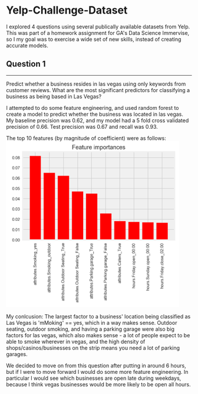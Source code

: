 # Yelp-Challenge-Dataset

I explored 4 questions using several publically available datasets from Yelp. This was part of a homework assignment for GA's Data Science Immervise, so I my goal was to exercise a wide set of new skills, instead of creating accurate models. 

## Question 1
---
Predict whether a business resides in las vegas using only keywords from customer reviews. What are the most significant predictors for classifying a business as being based in Las Vegas?

I attempted to do some feature engineering, and used random forest to create a model to predict whether the business was located in las vegas. My baseline precision was 0.62, and my model had a 5 fold cross validated precision of 0.66. Test precision was 0.67 and recall was 0.93. 

The top 10 features (by magnitude of coefficient) were as follows:
<img src="q1_random_forest_top_10_features.png" alt="hi" class="inline"/>

My conlcusion:
The largest factor to a business' location being classified as Las Vegas is 'mMoking' == yes, which in a way makes sense. Outdoor seating, outdoor smoking, and having a parking garage were also big factors for las vegas, which also makes sense - a lot of people expect to be able to smoke wherever in vegas, and the high density of shops/casinos/businesses on the strip means you need a lot of parking garages.

We decided to move on from this question after putting in around 6 hours, but if I were to move forward I would do some more feature engineering. In particular I would see which businesses are open late during weekdays, because I think vegas businesses would be more likely to be open all hours. 
